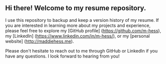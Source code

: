 ## Hi there! Welcome to my resume repository.

I use this repository to backup and keep a version history of my resume. If you are interested in learning more about my projects and experience, please feel free to explore my [GitHub profile] (https://github.com/m-hess), my [LinkedIn] (https://www.linkedin.com/in/m-hess/), or my [personal website] (http://maddiehess.me).

Please don't hesitate to reach out to me through GitHub or LinkedIn if you have any questions. I look forward to hearing from you!

